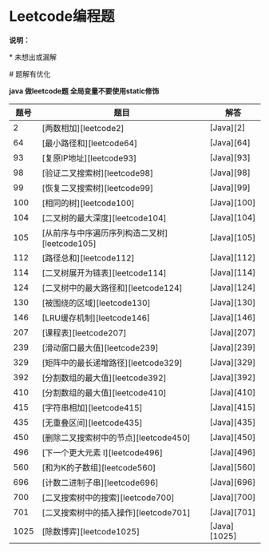 # Leetcode编程题

**说明：**

\* 未想出或漏解

\# 题解有优化

**java 做leetcode题 全局变量不要使用static修饰**

|题号|题目|解答
|-|-|-
| 2 | [两数相加][leetcode2] | [Java][2]|
| 64 | [最小路径和][leetcode64] | [Java][64]|
| 93 | [复原IP地址][leetcode93] | [Java][93]|
| 98 | [验证二叉搜索树][leetcode98] | [Java][98]|
| 99 | [恢复二叉搜索树][leetcode99] | [Java][99]|
| 100 | [相同的树][leetcode100] | [Java][100]|
| 104 | [二叉树的最大深度][leetcode104] | [Java][104]|
| 105 | [从前序与中序遍历序列构造二叉树][leetcode105] | [Java][105]|
| 112 | [路径总和][leetcode112] | [Java][112]|
| 114 | [二叉树展开为链表][leetcode114] | [Java][114]|
| 124 | [二叉树中的最大路径和][leetcode124] | [Java][124]|
| 130 | [被围绕的区域][leetcode130] | [Java][130]|
| 146 | [LRU缓存机制][leetcode146] | [Java][146]|
| 207 | [课程表][leetcode207] | [Java][207]|
| 239 | [滑动窗口最大值][leetcode239] | [Java][239]|
| 329 | [矩阵中的最长递增路径][leetcode329] | [Java][329]|
| 392 | [分割数组的最大值][leetcode392] | [Java][392]|
| 410 | [分割数组的最大值][leetcode410] | [Java][410]|
| 415 | [字符串相加][leetcode415] | [Java][415]|
| 435 | [无重叠区间][leetcode435] | [Java][435]|
| 450 | [删除二叉搜索树中的节点][leetcode450] | [Java][450]|
| 496 | [下一个更大元素 I][leetcode496] | [Java][496]|
| 560 | [和为K的子数组][leetcode560] | [Java][560]|
| 696 | [计数二进制子串][leetcode696] | [Java][696]|
| 700 | [二叉搜索树中的搜索][leetcode700] | [Java][700]|
| 701 | [二叉搜索树中的插入操作][leetcode701] | [Java][701]|
| 1025 | [除数博弈][leetcode1025] | [Java][1025]|

[^_^]: github链接
[2]: https://github.com/pallcard/learn-java/blob/master/src/main/java/com/wishhust/arithmetic/leetcode/Leetcode2.java ""
[64]: https://github.com/pallcard/learn-java/blob/master/src/main/java/com/wishhust/arithmetic/leetcode/Leetcode64.java ""
[93]: https://github.com/pallcard/learn-java/blob/master/src/main/java/com/wishhust/arithmetic/leetcode/Leetcode93.java ""
[98]: https://github.com/pallcard/learn-java/blob/master/src/main/java/com/wishhust/arithmetic/leetcode/Leetcode98.java ""
[99]: https://github.com/pallcard/learn-java/blob/master/src/main/java/com/wishhust/arithmetic/leetcode/Leetcode99.java ""
[100]: https://github.com/pallcard/learn-java/blob/master/src/main/java/com/wishhust/arithmetic/leetcode/Leetcode100.java ""
[104]: https://github.com/pallcard/learn-java/blob/master/src/main/java/com/wishhust/arithmetic/leetcode/Leetcode104.java ""
[105]: https://github.com/pallcard/learn-java/blob/master/src/main/java/com/wishhust/arithmetic/leetcode/Leetcode105.java ""
[112]: https://github.com/pallcard/learn-java/blob/master/src/main/java/com/wishhust/arithmetic/leetcode/Leetcode112.java ""
[114]: https://github.com/pallcard/learn-java/blob/master/src/main/java/com/wishhust/arithmetic/leetcode/Leetcode114.java ""
[124]: https://github.com/pallcard/learn-java/blob/master/src/main/java/com/wishhust/arithmetic/leetcode/Leetcode124.java ""
[130]: https://github.com/pallcard/learn-java/blob/master/src/main/java/com/wishhust/arithmetic/leetcode/Leetcode130.java ""
[146]: https://github.com/pallcard/learn-java/blob/master/src/main/java/com/wishhust/arithmetic/leetcode/Leetcode146.java ""
[207]: https://github.com/pallcard/learn-java/blob/master/src/main/java/com/wishhust/arithmetic/leetcode/Leetcode207.java ""
[239]: https://github.com/pallcard/learn-java/blob/master/src/main/java/com/wishhust/arithmetic/leetcode/Leetcode239.java ""
[329]: https://github.com/pallcard/learn-java/blob/master/src/main/java/com/wishhust/arithmetic/leetcode/Leetcode329.java ""
[392]: https://github.com/pallcard/learn-java/blob/master/src/main/java/com/wishhust/arithmetic/leetcode/Leetcode392.java ""
[410]: https://github.com/pallcard/learn-java/blob/master/src/main/java/com/wishhust/arithmetic/leetcode/Leetcode410.java ""
[415]: https://github.com/pallcard/learn-java/blob/master/src/main/java/com/wishhust/arithmetic/leetcode/Leetcode415.java ""
[435]: https://github.com/pallcard/learn-java/blob/master/src/main/java/com/wishhust/arithmetic/leetcode/Leetcode435.java ""
[450]: https://github.com/pallcard/learn-java/blob/master/src/main/java/com/wishhust/arithmetic/leetcode/Leetcode450.java ""
[496]: https://github.com/pallcard/learn-java/blob/master/src/main/java/com/wishhust/arithmetic/leetcode/Leetcode496.java ""
[560]: https://github.com/pallcard/learn-java/blob/master/src/main/java/com/wishhust/arithmetic/leetcode/Leetcode560.java ""
[696]: https://github.com/pallcard/learn-java/blob/master/src/main/java/com/wishhust/arithmetic/leetcode/Leetcode696.java ""
[700]: https://github.com/pallcard/learn-java/blob/master/src/main/java/com/wishhust/arithmetic/leetcode/Leetcode700.java ""
[701]: https://github.com/pallcard/learn-java/blob/master/src/main/java/com/wishhust/arithmetic/leetcode/Leetcode701.java ""
[1025]: https://github.com/pallcard/learn-java/blob/master/src/main/java/com/wishhust/arithmetic/leetcode/Leetcode1025.java ""


[^_^]: leetcode链接
[leetcode2]: https://leetcode-cn.com/problems/add-two-numbers/
[leetcode64]: https://leetcode-cn.com/problems/minimum-path-sum/
[leetcode93]: https://leetcode-cn.com/problems/restore-ip-addresses/
[leetcode98]: https://leetcode-cn.com/problems/validate-binary-search-tree/
[leetcode99]: https://leetcode-cn.com/problems/recover-binary-search-tree/
[leetcode100]: https://leetcode-cn.com/problems/same-tree/
[leetcode104]: https://leetcode-cn.com/problems/maximum-depth-of-binary-tree/
[leetcode105]: https://leetcode-cn.com/problems/construct-binary-tree-from-preorder-and-inorder-traversal/
[leetcode112]: https://leetcode-cn.com/problems/path-sum/
[leetcode114]: https://leetcode-cn.com/problems/flatten-binary-tree-to-linked-list/
[leetcode124]: https://leetcode-cn.com/problems/binary-tree-maximum-path-sum/
[leetcode130]: https://leetcode-cn.com/problems/surrounded-regions/
[leetcode146]: https://leetcode-cn.com/problems/lru-cache/
[leetcode207]: https://leetcode-cn.com/problems/course-schedule/
[leetcode239]: https://leetcode-cn.com/problems/sliding-window-maximum/
[leetcode329]: https://leetcode-cn.com/problems/longest-increasing-path-in-a-matrix/
[leetcode392]: https://leetcode-cn.com/problems/is-subsequence/
[leetcode410]: https://leetcode-cn.com/problems/split-array-largest-sum/
[leetcode415]: https://leetcode-cn.com/problems/add-strings/
[leetcode435]: https://leetcode-cn.com/problems/non-overlapping-intervals/
[leetcode450]: https://leetcode-cn.com/problems/delete-node-in-a-bst/
[leetcode496]: https://leetcode-cn.com/problems/next-greater-element-i/
[leetcode560]: https://leetcode-cn.com/problems/subarray-sum-equals-k/
[leetcode696]: https://leetcode-cn.com/problems/count-binary-substrings/
[leetcode700]: https://leetcode-cn.com/problems/search-in-a-binary-search-tree/
[leetcode701]: https://leetcode-cn.com/problems/insert-into-a-binary-search-tree/
[leetcode1025]: https://leetcode-cn.com/problems/divisor-game/
